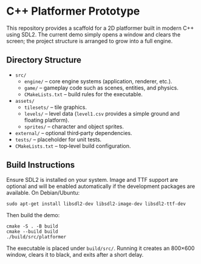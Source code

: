 # C++ Platformer Prototype

This repository provides a scaffold for a 2D platformer built in modern C++ using SDL2. The current demo simply opens a window and clears the screen; the project structure is arranged to grow into a full engine.

## Directory Structure
- `src/`
  - `engine/` – core engine systems (application, renderer, etc.).
  - `game/` – gameplay code such as scenes, entities, and physics.
  - `CMakeLists.txt` – build rules for the executable.
- `assets/`
    - `tilesets/` – tile graphics.
    - `levels/` – level data (`level1.csv` provides a simple ground and floating platform).
    - `sprites/` – character and object sprites.
- `external/` – optional third‑party dependencies.
- `tests/` – placeholder for unit tests.
- `CMakeLists.txt` – top‑level build configuration.

## Build Instructions
Ensure SDL2 is installed on your system. Image and TTF support are optional and will be enabled automatically if the development packages are available. On Debian/Ubuntu:

```
sudo apt-get install libsdl2-dev libsdl2-image-dev libsdl2-ttf-dev
```

Then build the demo:

```
cmake -S . -B build
cmake --build build
./build/src/platformer
```

The executable is placed under `build/src/`. Running it creates an 800×600 window, clears it to black, and exits after a short delay.
